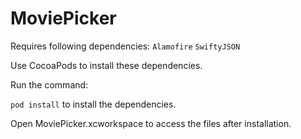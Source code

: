 # MoviePicker

Requires following dependencies:
`Alamofire`
`SwiftyJSON`

Use CocoaPods to install these dependencies. 

Run the command:

`pod install` to install the dependencies.

Open MoviePicker.xcworkspace to access the files after installation.
